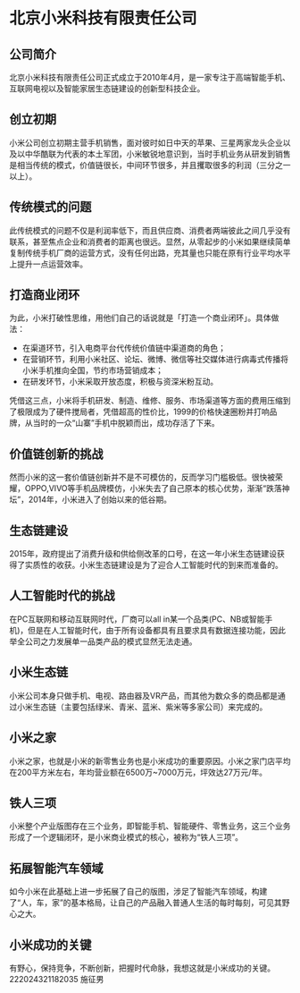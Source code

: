 # 北京小米科技有限责任公司

## 公司简介
北京小米科技有限责任公司正式成立于2010年4月，是一家专注于高端智能手机、互联网电视以及智能家居生态链建设的创新型科技企业。

## 创立初期
小米公司创立初期主营手机销售，面对彼时如日中天的苹果、三星两家龙头企业以及以中华酷联为代表的本土军团，小米敏锐地意识到，当时手机业务从研发到销售是相当传统的模式，价值链很长，中间环节很多，并且攫取很多的利润（三分之一以上）。

## 传统模式的问题
此传统模式的问题不仅是利润率低下，而且供应商、消费者两端彼此之间几乎没有联系，甚至焦点企业和消费者的距离也很远。显然，从零起步的小米如果继续简单复制传统手机厂商的运营方式，没有任何出路，充其量也只能在原有行业平均水平上提升一点运营效率。

## 打造商业闭环
为此，小米打破性思维，用他们自己的话说就是「打造一个商业闭环」。具体做法：
- 在渠道环节，引入电商平台代传统价值链中渠道商的角色；
- 在营销环节，利用小米社区、论坛、微博、微信等社交媒体进行病毒式传播将小米手机推向全国，节约市场营销成本；
- 在研发环节，小米采取开放态度，积极与资深米粉互动。

凭借这三点，小米将手机研发、制造、维修、服务、市场渠道等方面的费用压缩到了极限成为了硬件搅局者，凭借超高的性价比，1999的价格快速圈粉并打响品牌，从当时的一众“山寨”手机中脱颖而出，成功存活了下来。

## 价值链创新的挑战
然而小米的这一套价值链创新并不是不可模仿的，反而学习门槛极低。很快被荣耀，OPPO,VIVO等手机品牌模仿，小米失去了自己原本的核心优势，渐渐“跌落神坛”，2014年，小米进入了创始以来的低谷期。

## 生态链建设
2015年，政府提出了消费升级和供给侧改革的口号，在这一年小米生态链建设获得了实质性的收获。小米生态链建设是为了迎合人工智能时代的到来而准备的。

## 人工智能时代的挑战
在PC互联网和移动互联网时代，厂商可以all in某一个品类(PC、NB或智能手机)，但是在人工智能时代，由于所有设备都具有且要求具有数据连接功能，因此举全公司之力发展单一品类产品的模式显然无法走通。

## 小米生态链
小米公司本身只做手机、电视、路由器及VR产品，而其他为数众多的商品都是通过小米生态链（主要包括绿米、青米、蓝米、紫米等多家公司）来完成的。

## 小米之家
小米之家，也就是小米的新零售业务也是小米成功的重要原因。小米之家门店平均在200平方米左右，年均营业额在6500万~7000万元，坪效达27万元/年。

## 铁人三项
小米整个产业版图存在三个业务，即智能手机、智能硬件、零售业务，这三个业务形成了一个逻辑闭环，是小米商业模式的核心，被称为“铁人三项”。

## 拓展智能汽车领域
如今小米在此基础上进一步拓展了自己的版图，涉足了智能汽车领域，构建了“人，车，家”的基本格局，让自己的产品融入普通人生活的每时每刻，可见其野心之大。

## 小米成功的关键
有野心，保持竞争，不断创新，把握时代命脉，我想这就是小米成功的关键。
222024321182035      施征男